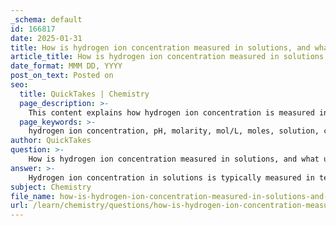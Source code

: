 ```yaml
---
_schema: default
id: 166817
date: 2025-01-31
title: How is hydrogen ion concentration measured in solutions, and what units are used?
article_title: How is hydrogen ion concentration measured in solutions, and what units are used?
date_format: MMM DD, YYYY
post_on_text: Posted on
seo:
  title: QuickTakes | Chemistry
  page_description: >-
    This content explains how hydrogen ion concentration is measured in solutions, the units used (molarity, mol/L), the relationship between pH and hydrogen ion concentration, and provides an example calculation.
  page_keywords: >-
    hydrogen ion concentration, pH, molarity, mol/L, moles, solution, calculation, logarithmic relationship, acidity, chemistry
author: QuickTakes
question: >-
    How is hydrogen ion concentration measured in solutions, and what units are used?
answer: >-
    Hydrogen ion concentration in solutions is typically measured in terms of molarity, which is expressed in moles of solute per liter of solution (mol/L or M). This unit provides a quantitative measure of the concentration of hydrogen ions ($[H^+]$) in a given solution.\n\nTo calculate the hydrogen ion concentration from the pH value, the following relationship is used:\n\n$$\n\text{pH} = -\log_{10} [H^+]\n$$\n\nFrom this equation, you can rearrange it to find the hydrogen ion concentration:\n\n$$\n[H^+] = 10^{-\text{pH}}\n$$\n\nFor example, if the pH of a solution is 4, the hydrogen ion concentration can be calculated as follows:\n\n$$\n[H^+] = 10^{-4} \text{ mol/L} = 1 \times 10^{-4} \text{ M}\n$$\n\nThis indicates that the solution is acidic, as it has a higher concentration of hydrogen ions compared to pure water, which has a hydrogen ion concentration of approximately $1 \times 10^{-7}$ M at 25°C.\n\nIn summary, hydrogen ion concentration is measured in molarity (mol/L), and it can be derived from the pH using the logarithmic relationship between pH and hydrogen ion concentration.
subject: Chemistry
file_name: how-is-hydrogen-ion-concentration-measured-in-solutions-and-what-units-are-used.md
url: /learn/chemistry/questions/how-is-hydrogen-ion-concentration-measured-in-solutions-and-what-units-are-used
---
```


&nbsp;
